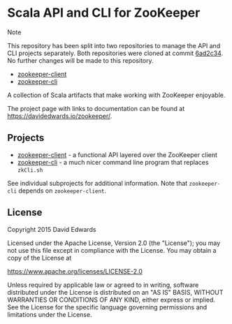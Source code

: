 # Scala API and CLI for ZooKeeper

> [!NOTE]
>
> This repository has been split into two repositories to manage the API and CLI projects separately. Both repositories were cloned at commit [6ad2c34](https://github.com/davidledwards/zookeeper/commit/6ad2c34d799d4373aa077d89eecfde6e7e8e1612). No further changes will be made to this repository.
>
> * [zookeeper-client](https://github.com/davidledwards/zookeeper-client)
> * [zookeeper-cli](https://github.com/davidledwards/zookeeper-cli)

A collection of Scala artifacts that make working with ZooKeeper enjoyable.

The project page with links to documentation can be found at <https://davidedwards.io/zookeeper/>.

## Projects

* [zookeeper-client](zookeeper-client/) - a functional API layered over the ZooKeeper client
* [zookeeper-cli](zookeeper-cli/) - a much nicer command line program that replaces `zkCli.sh`

See individual subprojects for additional information. Note that `zookeeper-cli` depends on `zookeeper-client`.

## License

Copyright 2015 David Edwards

Licensed under the Apache License, Version 2.0 (the "License");
you may not use this file except in compliance with the License.
You may obtain a copy of the License at

<https://www.apache.org/licenses/LICENSE-2.0>

Unless required by applicable law or agreed to in writing, software
distributed under the License is distributed on an "AS IS" BASIS,
WITHOUT WARRANTIES OR CONDITIONS OF ANY KIND, either express or implied.
See the License for the specific language governing permissions and
limitations under the License.
